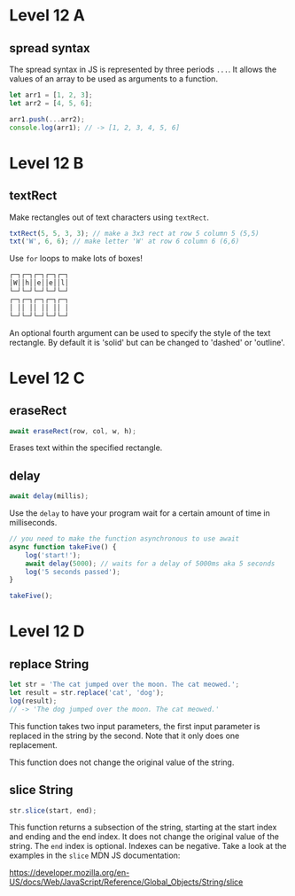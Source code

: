 # Level 12 A

## spread syntax

The spread syntax in JS is represented by three periods `...`. It allows the values of an array to be used as arguments to a function.

```js
let arr1 = [1, 2, 3];
let arr2 = [4, 5, 6];

arr1.push(...arr2);
console.log(arr1); // -> [1, 2, 3, 4, 5, 6]
```

# Level 12 B

## textRect

Make rectangles out of text characters using `textRect`.

```js
txtRect(5, 5, 3, 3); // make a 3x3 rect at row 5 column 5 (5,5)
txt('W', 6, 6); // make letter 'W' at row 6 column 6 (6,6)
```

Use `for` loops to make lots of boxes!

```txt
┌─┐┌─┐┌─┐┌─┐┌─┐
│W││h││e││e││l│
└─┘└─┘└─┘└─┘└─┘
┌─┐┌─┐┌─┐┌─┐┌─┐
│ ││ ││ ││ ││ │
└─┘└─┘└─┘└─┘└─┘
```

An optional fourth argument can be used to specify the style of the text rectangle. By default it is 'solid' but can be changed to 'dashed' or 'outline'.

# Level 12 C

## eraseRect

```js
await eraseRect(row, col, w, h);
```

Erases text within the specified rectangle.

## delay

```js
await delay(millis);
```

Use the `delay` to have your program wait for a certain amount of time in milliseconds.

```js
// you need to make the function asynchronous to use await
async function takeFive() {
	log('start!');
	await delay(5000); // waits for a delay of 5000ms aka 5 seconds
	log('5 seconds passed');
}

takeFive();
```

# Level 12 D

## replace String

```js
let str = 'The cat jumped over the moon. The cat meowed.';
let result = str.replace('cat', 'dog');
log(result);
// -> 'The dog jumped over the moon. The cat meowed.'
```

This function takes two input parameters, the first input parameter is replaced in the string by the second. Note that it only does one replacement.

This function does not change the original value of the string.

## slice String

```js
str.slice(start, end);
```

This function returns a subsection of the string, starting at the start index and ending and the end index. It does not change the original value of the string. The `end` index is optional. Indexes can be negative. Take a look at the examples in the `slice` MDN JS documentation:

https://developer.mozilla.org/en-US/docs/Web/JavaScript/Reference/Global_Objects/String/slice
